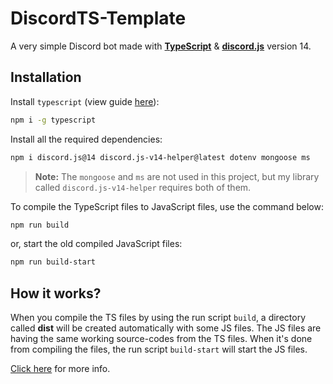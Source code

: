 # DiscordTS-Template
A very simple Discord bot made with [**TypeScript**](https://www.typescriptlang.org/) & [**discord.js**](https://npmjs.com/package/discord.js) version 14.

## Installation
Install `typescript` (view guide [here](https://www.typescriptlang.org/download)):

```sh
npm i -g typescript
```

Install all the required dependencies:

```sh
npm i discord.js@14 discord.js-v14-helper@latest dotenv mongoose ms
```

> **Note:** The `mongoose` and `ms` are not used in this project, but my library called `discord.js-v14-helper` requires both of them.

To compile the TypeScript files to JavaScript files, use the command below:

```sh
npm run build
```

or, start the old compiled JavaScript files:

```sh
npm run build-start
```

## How it works?
When you compile the TS files by using the run script `build`, a directory called **dist** will be created automatically with some JS files. The JS files are having the same working source-codes from the TS files. When it's done from compiling the files, the run script `build-start` will start the JS files.

[Click here](https://www.geeksforgeeks.org/how-typescript-compilation-works/) for more info.
